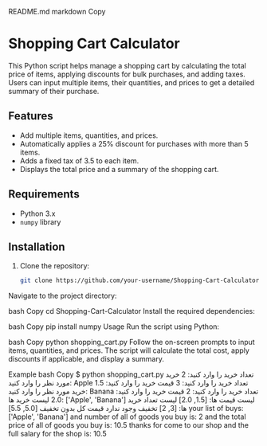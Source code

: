 README.md
markdown
Copy
# Shopping Cart Calculator

This Python script helps manage a shopping cart by calculating the total price of items, applying discounts for bulk purchases, and adding taxes. Users can input multiple items, their quantities, and prices to get a detailed summary of their purchase.

## Features

- Add multiple items, quantities, and prices.
- Automatically applies a 25% discount for purchases with more than 5 items.
- Adds a fixed tax of 3.5 to each item.
- Displays the total price and a summary of the shopping cart.

## Requirements

- Python 3.x
- `numpy` library

## Installation

1. Clone the repository:
   ```bash
   git clone https://github.com/your-username/Shopping-Cart-Calculator.git
Navigate to the project directory:

bash
Copy
cd Shopping-Cart-Calculator
Install the required dependencies:

bash
Copy
pip install numpy
Usage
Run the script using Python:

bash
Copy
python shopping_cart.py
Follow the on-screen prompts to input items, quantities, and prices. The script will calculate the total cost, apply discounts if applicable, and display a summary.

Example
bash
Copy
$ python shopping_cart.py
تعداد خرید را وارد کنید: 2
خرید مورد نظر را وارد کنید: Apple
تعداد خرید را وارد کنید: 3
قیمت خرید را وارد کنید: 1.5
خرید مورد نظر را وارد کنید: Banana
تعداد خرید را وارد کنید: 2
قیمت خرید را وارد کنید: 2.0
لیست خرید ها: ['Apple', 'Banana']
لیست قیمت ها: [1.5, 2.0]
لیست تعداد خرید ها: [3, 2]
تخفیف وجود ندارد
قیمت کل بدون تخفیف [5.0, 5.5]
your list of buys: ['Apple', 'Banana'] and number of all of goods you buy is: 2 and the total price of all of goods you buy is: 10.5 thanks for come to our shop
and the full salary for the shop is: 10.5
